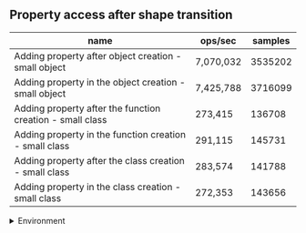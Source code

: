 ## Property access after shape transition

|name|ops/sec|samples|
|-|-|-|
|Adding property after object creation - small object|7,070,032|3535202|
|Adding property in the object creation - small object|7,425,788|3716099|
|Adding property after the function creation - small class|273,415|136708|
|Adding property in the function creation - small class|291,115|145731|
|Adding property after the class creation - small class|283,574|141788|
|Adding property in the class creation - small class|272,353|143656|


<details>
<summary>Environment</summary>

* __Machine:__ linux x64 | 4 vCPUs | 7.6GB Mem
* __Run:__ Tue Aug 05 2025 14:33:42 GMT+0000 (Coordinated Universal Time)
* __Node:__ `v24.4.0`
</details>

<!--
{"environment":{"platform":"linux","arch":"x64","cpus":4,"totalMemory":7.59783935546875},"benchmarks":[{"name":"Adding property after object creation - small object","samples":3535202,"opsSec":7070032.003196119},{"name":"Adding property in the object creation - small object","samples":3716099,"opsSec":7425788.282328343},{"name":"Adding property after the function creation - small class","samples":136708,"opsSec":273415.35583342164},{"name":"Adding property in the function creation - small class","samples":145731,"opsSec":291115.29333025543},{"name":"Adding property after the class creation - small class","samples":141788,"opsSec":283574.7709869425},{"name":"Adding property in the class creation - small class","samples":143656,"opsSec":272353.10949962115}]}-->
